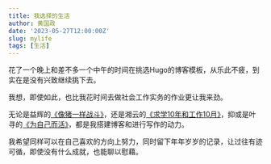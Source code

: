 ```yaml
---
title: 我选择的生活
author: 黄国政
date: '2023-05-27T12:00:00Z'
slug: mylife
tags: [生活]
---  
```


<!--more-->

花了一个晚上和差不多一个中午的时间在挑选Hugo的博客模板，从乐此不疲，到实在是没有兴致继续挑下去。  

我想，即使如此，也比我花时间去做社会工作实务的作业更让我来劲。 

无论是益辉的[《像猪一样战斗》](https://yihui.org/cn/2010/12/fighting-like-a-pig/)，还是湘云的[《求学10年和工作10月》](https://xiangyun.rbind.io/2020/08/ten-years-ten-months/)，抑或是叶寻的[《为自己而活》](https://cyrusyip.org/zh-cn/post/2021/02/18/live-for-myself/)，都是我搭建博客和进行写作的动力。

我希望同样可以在自己喜欢的方向上努力，同时留下年年岁岁的记录，让过往有迹可循，即使没有什么成就，也能聊以慰藉。
